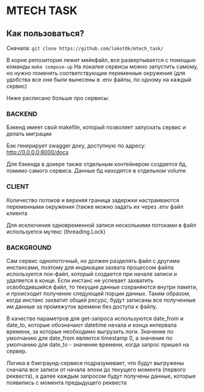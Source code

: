# MTECH TASK
## Как пользоваться?
Сначала: ```git clone https://github.com/lokot0k/mtech_task/```

В корне репозитория лежит мейкфайл, все развертывается с помощью команды ```make compose-up```
На локалке сервисы можно запустить самому, но нужно поменять соответствующие переменные окружения (для удобства все они были вынесены в .env файлы, по одному на каждый сервис)

Ниже расписано больше про сервисы:
### BACKEND
Бэкенд имеет свой makefile, который позволяет запускать сервис и делать миграции

Бэк генерирует swagger доку, доступную по адресу: http://0.0.0.0:8000/docs

Для бэкенда в докере также отдельным контейнером создается бд, помимо самого сервиса. Данные бд находятся в отдельном volume
 
### CLIENT
Количество потоков и верхняя граница задержки настраиваются переменными окружения (также можно задать их через .env файл клиента

Для исключения одновременной записи несколькими потоками в файл используется мутекс (threading.Lock)

### BACKGROUND
Сам сервис однопоточный, но должен разделять файл с другими инстансами, поэтому для индикации захвата процессом файла используется лок-файл, который создается при начале записи и удаляется в конце.
Если инстанс не успевает захватить освободившийся файл, то текущие данные сохраняются внутри памяти, и происходит получение следующей порции данных. Таким образом, когда инстанс захватит общий ресурс, будут записаны все полученные им данные за промежуток времени без доступа к файлу.

В качестве параметров для get-запроса используются date_from и date_to, которые обозначают datetime начала и конца интервала времени, за которые необходимо выгрузить логи.
Значение по умолчанию для date_from является timestamp 0, а значение по умолчанию для date_to - значение времени, когда запрос пришел на сервер.

Логика в бэкграунд-сервисе подразумевает, что будут выгружены сначала все записи от начала эпохи до текущего момента (первого реквеста), а далее каждым запросом будут получены данные, которые появились с момента предыдущего реквеста
